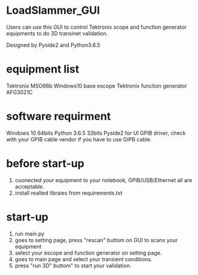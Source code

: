# LoadSlammer_GUI
Users can use this GUI to control Tektronix scope and function generator equipments to do 3D transinet validation. 

Designed by Pyside2 and Python3.6.5

# equipment list

Tektronix MSO66b Windows10 base escope
Tektronix function generator AFG3021C

# software requirment

Windows 10 64bits 
Python 3.6.5 32bits
Pyside2 for UI
GPIB driver, check with your GPIB cable vendor if you have to use GIPB cable.

# before start-up
1. coonected your equipment to your notebook, GPIB/USB/Ethernet all are acceptable.
2. install realted libraies from requirements.txt

# start-up
1. run main.py 
2. goes to setting page, press "rescan" buttom on GUI to scans your equipment
3. select your escope and function generator on setting page.
4. goes to main page and select your transient conditions.
5. press "run 3D" buttom" to start your validation.    
